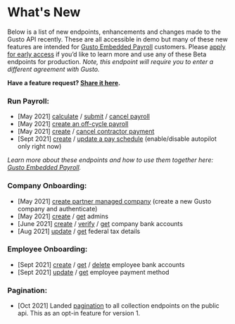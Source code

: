 # What's New

Below is a list of new endpoints, enhancements and changes made to the Gusto API recently. These are all accessible in demo but many of these new features are intended for [Gusto Embedded Payroll](https://gusto.com/embedded-payroll) customers. Please [apply for early access](https://gusto-embedded-payroll.typeform.com/to/iomAQIj3?typeform-source=gusto.com) if you’d like to learn more and use any of these Beta endpoints for production. *Note, this endpoint will require you to enter a different agreement with Gusto.* 

**Have a feature request? [Share it here](https://airtable.com/shrV9BbbCn8DFVJZ8).**

### Run Payroll:
- [May 2021] [calculate](https://gusto.stoplight.io/docs/api/b3A6MTI0MTUzODk-calculate-a-payroll-beta) / [submit](https://gusto.stoplight.io/docs/api/b3A6MTI0MTUzOTA-submit-payroll-beta) / [cancel payroll](https://gusto.stoplight.io/docs/api/b3A6MTI3MzMxMDM-cancel-a-payroll-beta)
- [May 2021] [create an off-cycle payroll](https://gusto.stoplight.io/docs/api/b3A6MTQ3MTExMjU-create-an-off-cycle-payroll-beta)
- [May 2021] [create](https://gusto.stoplight.io/docs/api/b3A6MTIyNTk2MzY-create-a-contractor-payment-beta) / [cancel contractor payment](https://gusto.stoplight.io/docs/api/b3A6MTQ3MTExMjI-cancel-a-contractor-payment-beta)
- [Sept 2021] [create](https://docs.gusto.com/docs/api/b3A6MjA5MTEyMTI-create-a-new-single-pay-schedule) / [update a pay schedule](https://gusto.stoplight.io/docs/api/b3A6MTM3NTg2MDE-update-a-pay-schedule) (enable/disable autopilot only right now)

*Learn more about these endpoints and how to use them together here: [Gusto Embedded Payroll](https://gusto.stoplight.io/docs/api/ZG9jOjE0NzI2OTgy-new-gusto-embedded-payroll).*


### Company Onboarding:
- [May 2021] [create partner managed company](https://gusto.stoplight.io/docs/api/b3A6MTMzNjk4NzY-create-a-partner-managed-company-beta) (create a new Gusto company and authenticate)
- [May 2021] [create](https://gusto.stoplight.io/docs/api/b3A6MTI3NDgwOTU-create-an-admin-for-the-company) / [get](https://gusto.stoplight.io/docs/api/b3A6MTI3NDgwOTQ-get-all-the-admins-at-a-company) admins
- [June 2021] [create](https://gusto.stoplight.io/docs/api/b3A6MTQxMjg0MTE-create-a-company-bank-account) / [verify](https://gusto.stoplight.io/docs/api/b3A6MTQxMzc1MDE-verify-a-company-bank-account) / [get](https://gusto.stoplight.io/docs/api/b3A6MTQxMjg0MTA-get-all-company-bank-accounts) company bank accounts
- [Aug 2021] [update](https://gusto.stoplight.io/docs/api/b3A6MTU3ODY5MjY-update-federal-tax-details)  /  [get](https://gusto.stoplight.io/docs/api/b3A6MTU3ODY5MjU-get-federal-tax-details) federal tax details


### Employee Onboarding:
- [Sept 2021] [create](https://gusto.stoplight.io/docs/api/b3A6MTg1NTAzOTI-create-an-employee-bank-account) / [get](https://gusto.stoplight.io/docs/api/b3A6MTg1NTAzOTE-get-all-employee-bank-accounts) / [delete](https://gusto.stoplight.io/docs/api/b3A6MTg1NTAzOTM-delete-an-employee-bank-account) employee bank accounts
- [Sept 2021] [update](https://docs.gusto.com/docs/api/b3A6MTk0NjI2NTY-update-an-employee-s-payment-method) / [get](https://gusto.stoplight.io/docs/api/b3A6MTk0NjI2NTU-get-an-employee-s-payment-method) employee payment method


### Pagination:
- [Oct 2021] Landed [pagination](https://docs.gusto.com/docs/api/ZG9jOjIzNzA2ODY5-pagination) to all collection endpoints on the public api. This as an opt-in feature for version 1.
